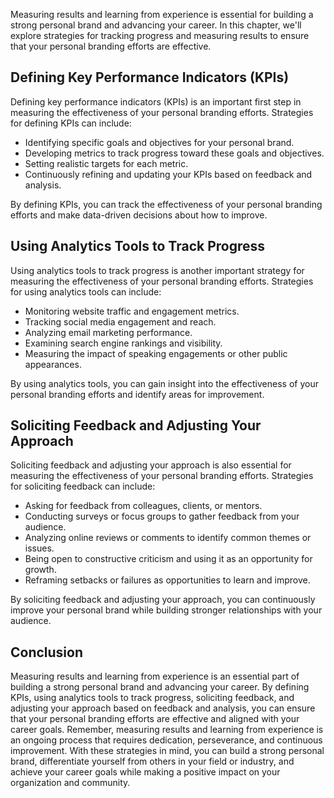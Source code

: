 
Measuring results and learning from experience is essential for building a strong personal brand and advancing your career. In this chapter, we'll explore strategies for tracking progress and measuring results to ensure that your personal branding efforts are effective.

Defining Key Performance Indicators (KPIs)
------------------------------------------

Defining key performance indicators (KPIs) is an important first step in measuring the effectiveness of your personal branding efforts. Strategies for defining KPIs can include:

* Identifying specific goals and objectives for your personal brand.
* Developing metrics to track progress toward these goals and objectives.
* Setting realistic targets for each metric.
* Continuously refining and updating your KPIs based on feedback and analysis.

By defining KPIs, you can track the effectiveness of your personal branding efforts and make data-driven decisions about how to improve.

Using Analytics Tools to Track Progress
---------------------------------------

Using analytics tools to track progress is another important strategy for measuring the effectiveness of your personal branding efforts. Strategies for using analytics tools can include:

* Monitoring website traffic and engagement metrics.
* Tracking social media engagement and reach.
* Analyzing email marketing performance.
* Examining search engine rankings and visibility.
* Measuring the impact of speaking engagements or other public appearances.

By using analytics tools, you can gain insight into the effectiveness of your personal branding efforts and identify areas for improvement.

Soliciting Feedback and Adjusting Your Approach
-----------------------------------------------

Soliciting feedback and adjusting your approach is also essential for measuring the effectiveness of your personal branding efforts. Strategies for soliciting feedback can include:

* Asking for feedback from colleagues, clients, or mentors.
* Conducting surveys or focus groups to gather feedback from your audience.
* Analyzing online reviews or comments to identify common themes or issues.
* Being open to constructive criticism and using it as an opportunity for growth.
* Reframing setbacks or failures as opportunities to learn and improve.

By soliciting feedback and adjusting your approach, you can continuously improve your personal brand while building stronger relationships with your audience.

Conclusion
----------

Measuring results and learning from experience is an essential part of building a strong personal brand and advancing your career. By defining KPIs, using analytics tools to track progress, soliciting feedback, and adjusting your approach based on feedback and analysis, you can ensure that your personal branding efforts are effective and aligned with your career goals. Remember, measuring results and learning from experience is an ongoing process that requires dedication, perseverance, and continuous improvement. With these strategies in mind, you can build a strong personal brand, differentiate yourself from others in your field or industry, and achieve your career goals while making a positive impact on your organization and community.

